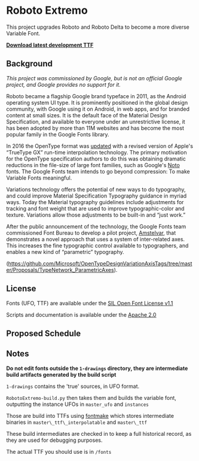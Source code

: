 # Roboto Extremo

This project upgrades Roboto and Roboto Delta to become a more diverse Variable Font.

**[Download latest development TTF](https://github.com/TypeNetwork/Roboto-Extremo/blob/master/fonts/RobotoExtremo-VF.ttf)**

## Background

_This project was commissioned by Google, but is not an official Google project, and Google provides no support for it._

Roboto became a flagship Google brand typeface in 2011, as the Android operating system UI type.
It is prominently positioned in the global design community, with Google using it on Android, in web apps, and for branded content at small sizes.
It is the default face of the Material Design Specification, and available to everyone under an unrestrictive license, it has been adopted by more than 11M websites and has become the most popular family in the Google Fonts library.

In 2016 the OpenType format was [updated](https://medium.com/@tiro/https-medium-com-tiro-introducing-opentype-variable-fonts-12ba6cd2369) with a revised version of Apple's “TrueType GX” run-time interpolation technology.
The primary motivation for the OpenType specification authors to do this was obtaining dramatic reductions in the file-size of large font families, such as Google's [Noto](https://github.com/googlei18n/noto-fonts/tree/master/phaseIII_only/unhinted/variable-ttf) fonts. 
The Google Fonts team intends to go beyond compression: To make Variable Fonts meaningful.

Variations technology offers the potential of new ways to do typography, and could improve Material Specification Typography guidance in myriad ways.
Today the Material typography guidelines include adjustments for tracking and font weight that are used to improve typographic-color and texture.
Variations allow those adjustments to be built-in and “just work.” 

After the public announcement of the technology, the Google Fonts team commissioned Font Bureau to develop a pilot project, [Amstelvar](https://github.com/TypeNetwork/Amstelvar), that demonstrates a novel approach that uses a system of inter-related axes. 
This increases the fine typographic control available to typographers, and enables a new kind of “parametric” typography.

(https://github.com/Microsoft/OpenTypeDesignVariationAxisTags/tree/master/Proposals/TypeNetwork_ParametricAxes).

## License

Fonts (UFO, TTF) are available under the [SIL Open Font License v1.1](OFL.txt)

Scripts and documentation is available under the [Apache 2.0](/scripts/LICENSE.txt)

## Proposed Schedule

## Notes

**Do not edit fonts outside the `1-drawings` directory, they are intermediate build artifacts generated by the build script**

`1-drawings` contains the 'true' sources, in UFO format.

`RobotoExtremo-build.py` then takes them and builds the variable font, outputting the instance UFOs in `master_ufo` and `instances` 

Those are build into TTFs using [fontmake](https://github.com/googlei18n/fontmake) which stores intermediate binaries in `master\_ttf\_interpolatable` and `master\_ttf`

These build intermediates are checked in to keep a full historical record, as they are used for debugging purposes.

The actual TTF you should use is in `/fonts`
